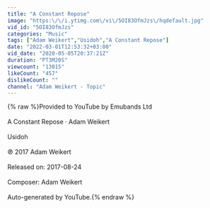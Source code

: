 ```yaml
---
title: "A Constant Repose"
image: "https:\/\/i.ytimg.com\/vi\/5OI83OfmJzs\/hqdefault.jpg"
vid_id: "5OI83OfmJzs"
categories: "Music"
tags: ["Adam Weikert","Usidoh","A Constant Repose"]
date: "2022-03-01T12:53:32+03:00"
vid_date: "2020-05-05T20:37:21Z"
duration: "PT3M20S"
viewcount: "13015"
likeCount: "457"
dislikeCount: ""
channel: "Adam Weikert - Topic"
---
```

{% raw %}Provided to YouTube by Emubands Ltd<br /><br />A Constant Repose · Adam Weikert<br /><br />Usidoh<br /><br />℗ 2017 Adam Weikert<br /><br />Released on: 2017-08-24<br /><br />Composer: Adam Weikert<br /><br />Auto-generated by YouTube.{% endraw %}
